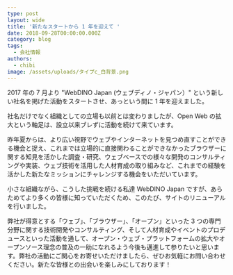 ```yaml
---
type: post
layout: wide
title: '新たなスタートから 1 年を迎えて '
date: 2018-09-28T00:00:00.000Z
category: blog
tags:
  - 会社情報
authors:
  - chibi
image: /assets/uploads/タイプc_白背景.png
---
```

2017 年の 7 月より "WebDINO Japan (ウェブディノ・ジャパン）" という新しい社名を掲げた活動をスタートさせ、あっという間に 1 年を迎えました。

社名だけでなく組織としての立場も以前とは変わりましたが、Open Web の拡大という軸足は、設立以来ブレずに活動を続けて来ています。

昨年夏からは、より広い視野でウェブやインターネットを見つめ直すことができる機会と捉え、これまでは立場的に直接関わることができなかったブラウザーに関する知見を活かした調査・研究、ウェブベースでの様々な開発のコンサルティングや実装、ウェブ技術を活用した人材育成の取り組みなど、これまでの経験を活かした新たなミッションにチャレンジする機会をいただいています。

小さな組織ながら、こうした挑戦を続ける私達 WebDINO Japan ですが、あらためてより多くの皆様に知っていただくため、このたび、サイトのリニューアルを行いました。

弊社が得意とする「ウェブ」、「ブラウザー」、「オープン」といった 3 つの専門分野に関する技術開発やコンサルティング、そして人材育成やイベントのプロデュースといった活動を通して、オープン・ウェブ・プラットフォームの拡大やオープンソース理念の普及の一助になれるよう今後も邁進して参りたいと思います。弊社の活動にご関心をお寄せいただけましたら、ぜひお気軽にお問い合わせください。新たな皆様との出会いを楽しみにしております！
